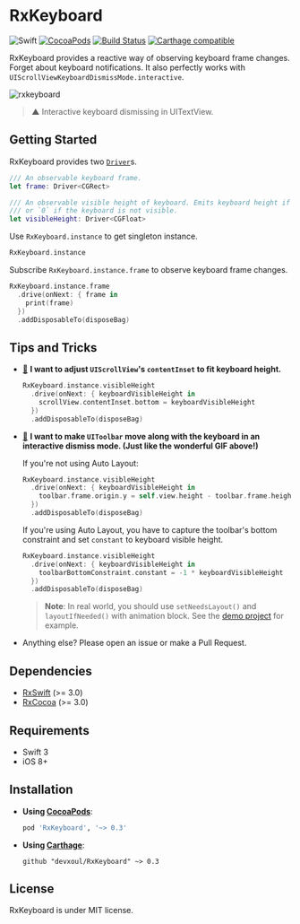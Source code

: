 # RxKeyboard

![Swift](https://img.shields.io/badge/Swift-3.0-orange.svg)
[![CocoaPods](http://img.shields.io/cocoapods/v/RxKeyboard.svg)](https://cocoapods.org/pods/RxKeyboard)
[![Build Status](https://travis-ci.org/RxSwiftCommunity/RxKeyboard.svg?branch=master)](https://travis-ci.org/RxSwiftCommunity/RxKeyboard)
[![Carthage compatible](https://img.shields.io/badge/Carthage-compatible-4BC51D.svg?style=flat)](https://github.com/Carthage/Carthage)

RxKeyboard provides a reactive way of observing keyboard frame changes. Forget about keyboard notifications. It also perfectly works with `UIScrollViewKeyboardDismissMode.interactive`.

![rxkeyboard](https://cloud.githubusercontent.com/assets/931655/19223656/14bd915c-8eb0-11e6-93ea-7618fc9c5d81.gif)

> ▲ Interactive keyboard dismissing in UITextView.

## Getting Started

RxKeyboard provides two [`Driver`](https://github.com/ReactiveX/RxSwift/blob/master/Documentation/Units.md#driver-unit)s.

```swift
/// An observable keyboard frame.
let frame: Driver<CGRect>

/// An observable visible height of keyboard. Emits keyboard height if the keyboard is visible
/// or `0` if the keyboard is not visible.
let visibleHeight: Driver<CGFloat>
```

Use `RxKeyboard.instance` to get singleton instance.

```swift
RxKeyboard.instance
```

Subscribe `RxKeyboard.instance.frame` to observe keyboard frame changes.

```swift
RxKeyboard.instance.frame
  .drive(onNext: { frame in
    print(frame)
  })
  .addDisposableTo(disposeBag)
```

## Tips and Tricks

- <a name="tip-content-inset" href="#tip-content-inset">🔗</a> **I want to adjust `UIScrollView`'s `contentInset` to fit keyboard height.**

    ```swift
    RxKeyboard.instance.visibleHeight
      .drive(onNext: { keyboardVisibleHeight in
        scrollView.contentInset.bottom = keyboardVisibleHeight
      })
      .addDisposableTo(disposeBag)
    ```

- <a name="tip-toolbar" href="#tip-toolbar">🔗</a> **I want to make `UIToolbar` move along with the keyboard in an interactive dismiss mode. (Just like the wonderful GIF above!)**

    If you're not using Auto Layout:

    ```swift
    RxKeyboard.instance.visibleHeight
      .drive(onNext: { keyboardVisibleHeight in
        toolbar.frame.origin.y = self.view.height - toolbar.frame.height - keyboardVisibleHeight
      })
      .addDisposableTo(disposeBag)
    ```

    If you're using Auto Layout, you have to capture the toolbar's bottom constraint and set `constant` to keyboard visible height.

    ```swift
    RxKeyboard.instance.visibleHeight
      .drive(onNext: { keyboardVisibleHeight in
        toolbarBottomConstraint.constant = -1 * keyboardVisibleHeight
      })
      .addDisposableTo(disposeBag)
    ```

    > **Note**: In real world, you should use `setNeedsLayout()` and `layoutIfNeeded()` with animation block. See the [demo project](https://github.com/devxoul/RxKeyboard/blob/master/Demo/Sources/ViewControllers/ViewController.swift#L62-L70) for example.

- Anything else? Please open an issue or make a Pull Request.
    
## Dependencies

- [RxSwift](https://github.com/ReactiveX/RxSwift) (>= 3.0)
- [RxCocoa](https://github.com/ReactiveX/RxSwift) (>= 3.0)

## Requirements

- Swift 3
- iOS 8+

## Installation

- **Using [CocoaPods](https://cocoapods.org)**:

    ```ruby
    pod 'RxKeyboard', '~> 0.3'
    ```

- **Using [Carthage](https://github.com/Carthage/Carthage)**:

    ```
    github "devxoul/RxKeyboard" ~> 0.3
    ```

## License

RxKeyboard is under MIT license.
